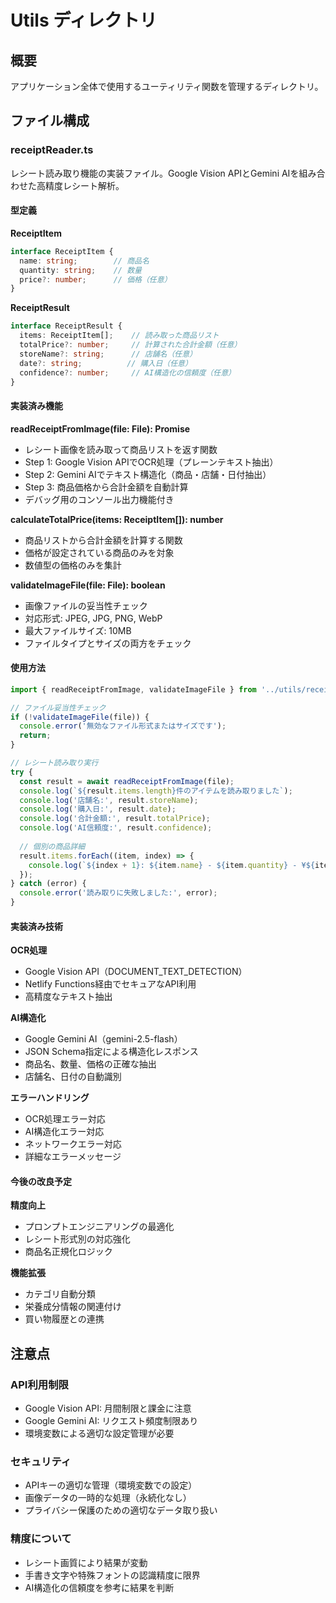 # Utils ディレクトリ

## 概要
アプリケーション全体で使用するユーティリティ関数を管理するディレクトリ。

## ファイル構成

### receiptReader.ts
レシート読み取り機能の実装ファイル。Google Vision APIとGemini AIを組み合わせた高精度レシート解析。

#### 型定義

**ReceiptItem**
```typescript
interface ReceiptItem {
  name: string;        // 商品名
  quantity: string;    // 数量
  price?: number;      // 価格（任意）
}
```

**ReceiptResult**
```typescript
interface ReceiptResult {
  items: ReceiptItem[];    // 読み取った商品リスト
  totalPrice?: number;     // 計算された合計金額（任意）
  storeName?: string;      // 店舗名（任意）
  date?: string;          // 購入日（任意）
  confidence?: number;     // AI構造化の信頼度（任意）
}
```

#### 実装済み機能

**readReceiptFromImage(file: File): Promise<ReceiptResult>**
- レシート画像を読み取って商品リストを返す関数
- Step 1: Google Vision APIでOCR処理（プレーンテキスト抽出）
- Step 2: Gemini AIでテキスト構造化（商品・店舗・日付抽出）
- Step 3: 商品価格から合計金額を自動計算
- デバッグ用のコンソール出力機能付き

**calculateTotalPrice(items: ReceiptItem[]): number**
- 商品リストから合計金額を計算する関数
- 価格が設定されている商品のみを対象
- 数値型の価格のみを集計

**validateImageFile(file: File): boolean**
- 画像ファイルの妥当性チェック
- 対応形式: JPEG, JPG, PNG, WebP
- 最大ファイルサイズ: 10MB
- ファイルタイプとサイズの両方をチェック

#### 使用方法

```typescript
import { readReceiptFromImage, validateImageFile } from '../utils/receiptReader';

// ファイル妥当性チェック
if (!validateImageFile(file)) {
  console.error('無効なファイル形式またはサイズです');
  return;
}

// レシート読み取り実行
try {
  const result = await readReceiptFromImage(file);
  console.log(`${result.items.length}件のアイテムを読み取りました`);
  console.log('店舗名:', result.storeName);
  console.log('購入日:', result.date);
  console.log('合計金額:', result.totalPrice);
  console.log('AI信頼度:', result.confidence);
  
  // 個別の商品詳細
  result.items.forEach((item, index) => {
    console.log(`${index + 1}: ${item.name} - ${item.quantity} - ¥${item.price || '価格不明'}`);
  });
} catch (error) {
  console.error('読み取りに失敗しました:', error);
}
```

#### 実装済み技術

**OCR処理**
- Google Vision API（DOCUMENT_TEXT_DETECTION）
- Netlify Functions経由でセキュアなAPI利用
- 高精度なテキスト抽出

**AI構造化**
- Google Gemini AI（gemini-2.5-flash）
- JSON Schema指定による構造化レスポンス
- 商品名、数量、価格の正確な抽出
- 店舗名、日付の自動識別

**エラーハンドリング**
- OCR処理エラー対応
- AI構造化エラー対応
- ネットワークエラー対応
- 詳細なエラーメッセージ

#### 今後の改良予定

**精度向上**
- プロンプトエンジニアリングの最適化
- レシート形式別の対応強化
- 商品名正規化ロジック

**機能拡張**
- カテゴリ自動分類
- 栄養成分情報の関連付け
- 買い物履歴との連携

## 注意点

### API利用制限
- Google Vision API: 月間制限と課金に注意
- Google Gemini AI: リクエスト頻度制限あり
- 環境変数による適切な設定管理が必要

### セキュリティ
- APIキーの適切な管理（環境変数での設定）
- 画像データの一時的な処理（永続化なし）
- プライバシー保護のための適切なデータ取り扱い

### 精度について
- レシート画質により結果が変動
- 手書き文字や特殊フォントの認識精度に限界
- AI構造化の信頼度を参考に結果を判断